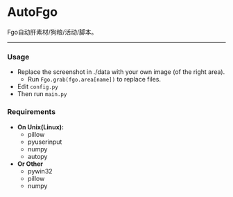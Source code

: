 # AutoFgo
Fgo自动肝素材/狗粮/活动/脚本。

---

### Usage 

- Replace the screenshot in ./data with your own image (of the right area).
  - Run `Fgo.grab(fgo.area[name])` to replace files.
- Edit `config.py`
- Then run `main.py`

### Requirements

- **On Unix(Linux):**
  - pillow 
  - pyuserinput
  - numpy 
  - autopy
- **Or Other**
  - pywin32
  - pillow
  - numpy
